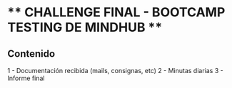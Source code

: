 #  ** CHALLENGE FINAL - BOOTCAMP TESTING DE MINDHUB **

## Contenido
1 - Documentación recibida (mails, consignas, etc)
2 - Minutas diarias
3 - Informe final
